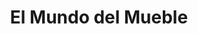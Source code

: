 ---
title: "El Mundo del Mueble"
url: /ciudad-autonoma-de-buenos-aires/el-mundo-del-mueble-avenida-bernardino-rivadavia/
shop: Kleidung
---